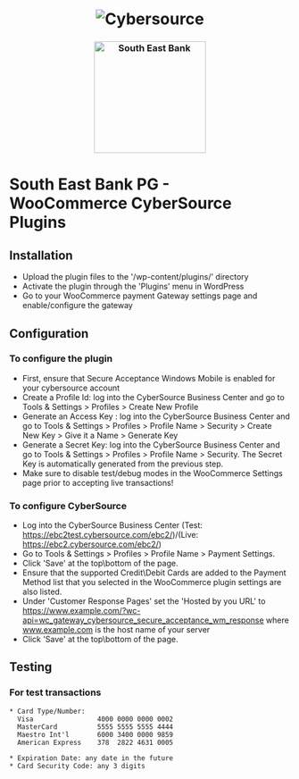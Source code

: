 <h1 align="center">
  <img src="https://skyloft.sfo3.cdn.digitaloceanspaces.com/Repos/woo-cyber.jpg" alt="Cybersource">
</h1>
<h3 align="center">
  <img src="https://www.uiu.ac.bd/wp-content/uploads/2018/03/sebl_logo.jpg" alt="South East Bank" style="width:200px;height:auto;">
</h3>

# South East Bank PG - WooCommerce CyberSource Plugins


## Installation

- Upload the plugin files to the '/wp-content/plugins/' directory
- Activate the plugin through the 'Plugins' menu in WordPress
- Go to your WooCommerce payment Gateway settings page and enable/configure the gateway

## Configuration

### To configure the plugin

- First, ensure that Secure Acceptance Windows Mobile is enabled for your cybersource account
- Create a Profile Id: log into the CyberSource Business Center and go to Tools & Settings > Profiles > Create New Profile
- Generate an Access Key : log into the CyberSource Business Center and go to Tools & Settings > Profiles > Profile Name > Security > Create New Key > Give it a Name > Generate Key
- Generate a Secret Key: log into the CyberSource Business Center and go to Tools & Settings > Profiles > Profile Name > Security. The Secret Key is automatically generated from the previous step.
- Make sure to disable test/debug modes in the WooCommerce Settings page prior to accepting live transactions!

### To configure CyberSource

- Log into the CyberSource Business Center (Test: https://ebc2test.cybersource.com/ebc2/)/(Live: https://ebc2.cybersource.com/ebc2/)
- Go to Tools & Settings > Profiles > Profile Name > Payment Settings.
- Click 'Save' at the top\bottom of the page.
- Ensure that the supported Credit\Debit Cards are added to the Payment Method list that you selected in the WooCommerce plugin settings are also listed.
- Under 'Customer Response Pages' set the 'Hosted by you URL' to https://www.example.com/?wc-api=wc_gateway_cybersource_secure_acceptance_wm_response where www.example.com is the host name of your server
- Click 'Save' at the top\bottom of the page.

## Testing

### For test transactions

```
* Card Type/Number:
  Visa                4000 0000 0000 0002
  MasterCard          5555 5555 5555 4444
  Maestro Int'l       6000 3400 0000 9859
  American Express    378  2822 4631 0005

* Expiration Date: any date in the future
* Card Security Code: any 3 digits
```
